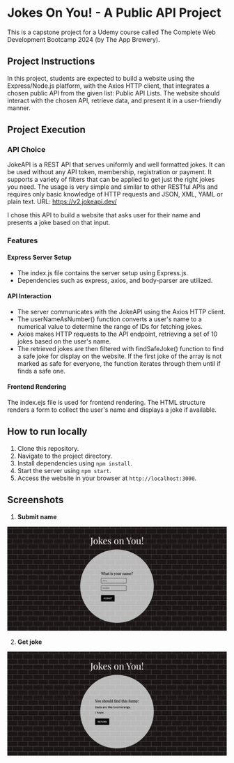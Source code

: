 # Jokes On You! - A Public API Project
This is a capstone project for a Udemy course called The Complete Web Development Bootcamp 2024 (by The App Brewery).

## Project Instructions
In this project, students are expected to build a website using the Express/Node.js platform, with the Axios HTTP client, 
that integrates a chosen public API from the given list: Public API Lists. The website should interact with the chosen API, 
retrieve data, and present it in a user-friendly manner.

## Project Execution

### API Choice

JokeAPI is a REST API that serves uniformly and well formatted jokes.
It can be used without any API token, membership, registration or payment.
It supports a variety of filters that can be applied to get just the right jokes you need.
The usage is very simple and similar to other RESTful APIs and requires only basic knowledge of HTTP requests 
and JSON, XML, YAML or plain text. URL: https://v2.jokeapi.dev/

I chose this API to build a website that asks user for their name and presents a joke based on that input. 

### Features

#### Express Server Setup
* The index.js file contains the server setup using Express.js.
* Dependencies such as express, axios, and body-parser are utilized.

#### API Interaction
* The server communicates with the JokeAPI using the Axios HTTP client.
* The userNameAsNumber() function converts a user's name to a numerical value to determine the range of IDs for fetching jokes.
* Axios makes HTTP requests to the API endpoint, retrieving a set of 10 jokes based on the user's name.
* The retrieved jokes are then filtered with findSafeJoke() function to find a safe joke for display on the website.
  If the first joke of the array is not marked as safe for everyone, the function iterates through them until if finds a safe one.

#### Frontend Rendering
The index.ejs file is used for frontend rendering.
The HTML structure renders a form to collect the user's name and displays a joke if available.


## How to run locally
1. Clone this repository.
2. Navigate to the project directory.
3. Install dependencies using `npm install`.
4. Start the server using `npm start`.
5. Access the website in your browser at `http://localhost:3000`.

## Screenshots

1. **Submit name**

![Header of the page](public/images/screenshots/screen1.png)

2. **Get joke**

![Book entries listing](public/images/screenshots/screen2.png)
